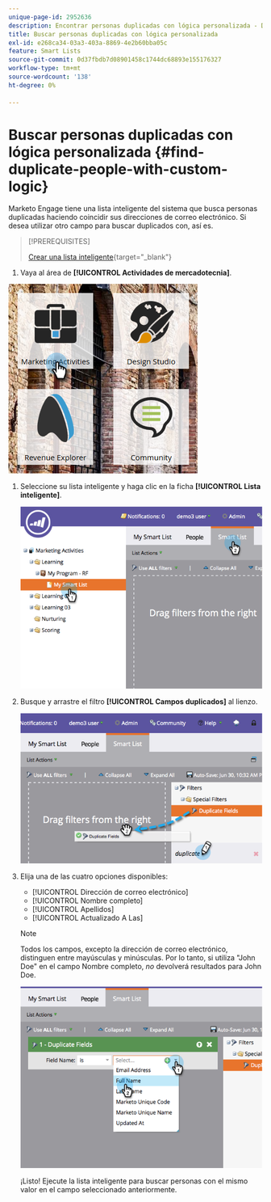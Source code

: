 ```yaml
---
unique-page-id: 2952636
description: Encontrar personas duplicadas con lógica personalizada - Documentos de Marketo - Documentación del producto
title: Buscar personas duplicadas con lógica personalizada
exl-id: e268ca34-03a3-403a-8869-4e2b60bba05c
feature: Smart Lists
source-git-commit: 0d37fbdb7d08901458c1744dc68893e155176327
workflow-type: tm+mt
source-wordcount: '138'
ht-degree: 0%

---
```


# Buscar personas duplicadas con lógica personalizada {#find-duplicate-people-with-custom-logic}

Marketo Engage tiene una lista inteligente del sistema que busca personas duplicadas haciendo coincidir sus direcciones de correo electrónico. Si desea utilizar otro campo para buscar duplicados con, así es.

>[!PREREQUISITES]
>
>[Crear una lista inteligente](/help/marketo/product-docs/core-marketo-concepts/smart-lists-and-static-lists/creating-a-smart-list/create-a-smart-list.md){target="_blank"}

1. Vaya al área de **[!UICONTROL Actividades de mercadotecnia]**.

![](assets/ma-2.png)

1. Seleccione su lista inteligente y haga clic en la ficha **[!UICONTROL Lista inteligente]**.

   ![](assets/two-4.png)

1. Busque y arrastre el filtro **[!UICONTROL Campos duplicados]** al lienzo.

   ![](assets/three-4.png)

1. Elija una de las cuatro opciones disponibles:

   * [!UICONTROL Dirección de correo electrónico]
   * [!UICONTROL Nombre completo]
   * [!UICONTROL Apellidos]
   * [!UICONTROL Actualizado A Las]

   >[!NOTE]
   >
   >Todos los campos, excepto la dirección de correo electrónico, distinguen entre mayúsculas y minúsculas. Por lo tanto, si utiliza &quot;John Doe&quot; en el campo Nombre completo, _no_ devolverá resultados para John Doe.

   ![](assets/four-2.png)

   ¡Listo! Ejecute la lista inteligente para buscar personas con el mismo valor en el campo seleccionado anteriormente.
